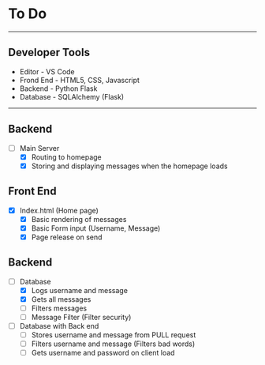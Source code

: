 # To Do

---

## Developer Tools

* Editor - VS Code
* Frond End - HTML5, CSS, Javascript
* Backend - Python Flask
* Database - SQLAlchemy (Flask)

---

## Backend

* [ ] Main Server
    * [x] Routing to homepage
    * [x] Storing and displaying messages when the homepage loads

## Front End
  
* [x] Index.html (Home page)
    * [x] Basic rendering of messages
    * [x] Basic Form input (Username, Message)
    * [x] Page release on send

## Backend

* [ ] Database
    * [x] Logs username and message
    * [x] Gets all messages
    * [ ] Filters messages
    * [ ] Message Filter (Filter security)
      
* [ ] Database with Back end
    * [ ] Stores username and message from PULL request
    * [ ] Filters username and message (Filters bad words)
    * [ ] Gets username and password on client load
